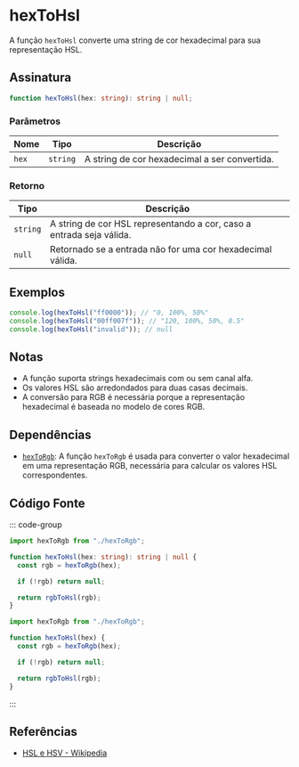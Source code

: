 # hexToHsl

A função `hexToHsl` converte uma string de cor hexadecimal para sua representação HSL.

## Assinatura

```typescript
function hexToHsl(hex: string): string | null;
```

### Parâmetros

| Nome | Tipo   | Descrição                                               |
|------|--------|---------------------------------------------------------|
| `hex` | `string` | A string de cor hexadecimal a ser convertida.          |

### Retorno

| Tipo   | Descrição                                               |
|--------|---------------------------------------------------------|
| `string` | A string de cor HSL representando a cor, caso a entrada seja válida. |
| `null`  | Retornado se a entrada não for uma cor hexadecimal válida. |

## Exemplos

```typescript
console.log(hexToHsl("ff0000")); // "0, 100%, 50%"
console.log(hexToHsl("00ff007f")); // "120, 100%, 50%, 0.5"
console.log(hexToHsl("invalid")); // null
```

## Notas

- A função suporta strings hexadecimais com ou sem canal alfa.
- Os valores HSL são arredondados para duas casas decimais.
- A conversão para RGB é necessária porque a representação hexadecimal é baseada no modelo de cores RGB.

## Dependências

- [`hexToRgb`](./hexToRgb.md): A função `hexToRgb` é usada para converter o valor hexadecimal em uma representação RGB, necessária para calcular os valores HSL correspondentes.

## Código Fonte

::: code-group
```typescript
import hexToRgb from "./hexToRgb";

function hexToHsl(hex: string): string | null {
  const rgb = hexToRgb(hex);

  if (!rgb) return null;

  return rgbToHsl(rgb);
}
```

```javascript
import hexToRgb from "./hexToRgb";

function hexToHsl(hex) {
  const rgb = hexToRgb(hex);

  if (!rgb) return null;

  return rgbToHsl(rgb);
}
```
:::

## Referências

- [HSL e HSV - Wikipedia](https://pt.wikipedia.org/wiki/HSL_e_HSV)
